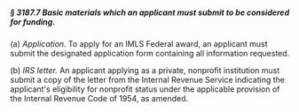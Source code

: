 ##### § 3187.7 Basic materials which an applicant must submit to be considered for funding. #####

(a) *Application.* To apply for an IMLS Federal award, an applicant must submit the designated application form containing all information requested.

(b) *IRS letter.* An applicant applying as a private, nonprofit institution must submit a copy of the letter from the Internal Revenue Service indicating the applicant's eligibility for nonprofit status under the applicable provision of the Internal Revenue Code of 1954, as amended.